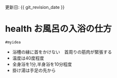 更新日: {{ git_revision_date }}

# health お風呂の入浴の仕方
`#myidea` 
- 浴槽の縁に首をかけない　首周りの筋肉が緊張する
- 温度は40度程度
- 全身浴を1分,半身浴を10分程度
- 掛け湯は手足の先から